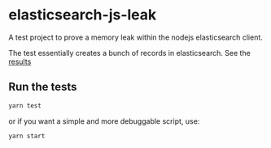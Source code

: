 # elasticsearch-js-leak

A test project to prove a memory leak within the nodejs elasticsearch client.

The test essentially creates a bunch of records in elasticsearch.
See the [results](/RESULTS.md)

## Run the tests

```sh
yarn test
```

or if you want a simple and more debuggable script, use:

```sh
yarn start
```
